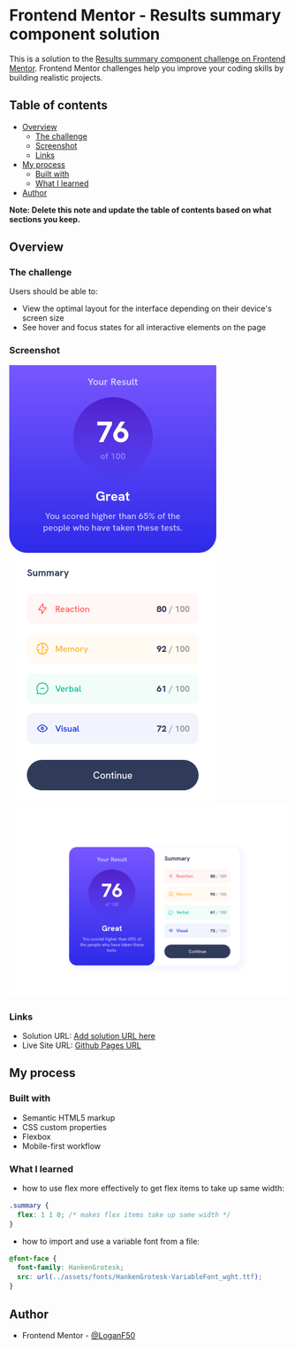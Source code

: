 # Frontend Mentor - Results summary component solution

This is a solution to the [Results summary component challenge on Frontend Mentor](https://www.frontendmentor.io/challenges/results-summary-component-CE_K6s0maV). Frontend Mentor challenges help you improve your coding skills by building realistic projects.

## Table of contents

- [Overview](#overview)
  - [The challenge](#the-challenge)
  - [Screenshot](#screenshot)
  - [Links](#links)
- [My process](#my-process)
  - [Built with](#built-with)
  - [What I learned](#what-i-learned)
- [Author](#author)

**Note: Delete this note and update the table of contents based on what sections you keep.**

## Overview

### The challenge

Users should be able to:

- View the optimal layout for the interface depending on their device's screen size
- See hover and focus states for all interactive elements on the page

### Screenshot

![](./assets/images/screenshot-mobile.png)
![](./assets/images/screenshot-desktop.png)

### Links

- Solution URL: [Add solution URL here](https://your-solution-url.com)
- Live Site URL: [Github Pages URL](https://loganf50.github.io/results-summary/)

## My process

### Built with

- Semantic HTML5 markup
- CSS custom properties
- Flexbox
- Mobile-first workflow

### What I learned

- how to use flex more effectively to get flex items to take up same width:

```css
.summary {
  flex: 1 1 0; /* makes flex items take up same width */
}
```

- how to import and use a variable font from a file:

```css
@font-face {
  font-family: HankenGrotesk;
  src: url(../assets/fonts/HankenGrotesk-VariableFont_wght.ttf);
}
```

## Author

- Frontend Mentor - [@LoganF50](https://www.frontendmentor.io/profile/LoganF50)
